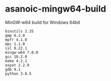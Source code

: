 # asanoic-mingw64-build
MinGW-w64 build for Windows 64bit

    binutils 2.35
    gmp 6.2.0
    mpfr 4.1.0
    mpc 1.1.0
    isl 0.22.1
    mingw-w64 7.0.0
    gcc 10.2.0
    make 4.2.1
    expat 2.2.9
    gdb 9.1
    python 3.8.5
